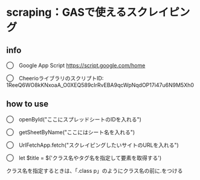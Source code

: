 # scraping：GASで使えるスクレイピング

## info
◯　Google App Script
https://script.google.com/home

◯　CheerioライブラリのスクリプトID:
1ReeQ6WO8kKNxoaA_O0XEQ589cIrRvEBA9qcWpNqdOP17i47u6N9M5Xh0


## how to use
◯　openById("ここにスプレッドシートのIDを入れる")

◯　getSheetByName("ここにはシート名を入れる")

◯　UrlFetchApp.fetch("スクレイピングしたいサイトのURLを入れる")

◯　let $title = $('クラス名やタグ名を指定して要素を取得する')

クラス名を指定するときは、「.class p」のようにクラス名の前に.をつける
